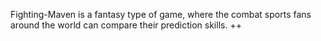 Fighting-Maven is a fantasy type of game, where the combat sports fans around the world can compare their prediction skills.
++